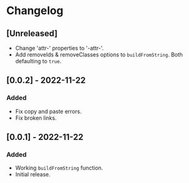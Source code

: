 # Changelog

## [Unreleased]
- Change 'attr-' properties to '-attr-'.
- Add removeIds & removeClasses options to `buildFromString`. Both defaulting to `true`.


## [0.0.2] - 2022-11-22
### Added
- Fix copy and paste errors.
- Fix broken links.

## [0.0.1] - 2022-11-22
### Added
- Working `buildFromString` function.
- Initial release.
